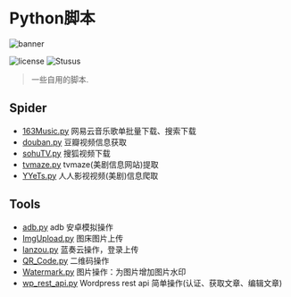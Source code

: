 # Python脚本

![banner](https://www.python.org/static/community_logos/python-logo-master-v3-TM-flattened.png)

![license](https://img.shields.io/github/license/Virace/Python.svg?color=blueviolet&style=popout-square)
![Stusus](https://img.shields.io/badge/status-%E6%8C%81%E7%BB%AD%E6%9B%B4%E6%96%B0-blue.svg?style=popout-square)

> 一些自用的脚本.

## Spider

- [163Music.py](https://github.com/Virace/Python/tree/master/Spider/163Music.py) 网易云音乐歌单批量下载、搜索下载
- [douban.py](https://github.com/Virace/Python/tree/master/Spider/douban.py) 豆瓣视频信息获取
- [sohuTV.py](https://github.com/Virace/Python/tree/master/Spider/sohuTV.py) 搜狐视频下载
- [tvmaze.py](https://github.com/Virace/Python/tree/master/Spider/tvmaze.py) tvmaze(美剧信息网站)提取
- [YYeTs.py](https://github.com/Virace/Python/tree/master/Spider/YYeTs.py) 人人影视视频(美剧)信息爬取

## Tools

- [adb.py](https://github.com/Virace/Python/tree/master/Tools/adb.py) adb 安卓模拟操作
- [ImgUpload.py](https://github.com/Virace/Python/tree/master/Tools/ImgUpload.py) 图床图片上传 
- [lanzou.py](https://github.com/Virace/Python/tree/master/Tools/lanzou.py) 蓝奏云操作，登录上传
- [QR_Code.py](https://github.com/Virace/Python/tree/master/Tools/QR_Code.py) 二维码操作
- [Watermark.py](https://github.com/Virace/Python/tree/master/Tools/Watermark.py) 图片操作：为图片增加图片水印
- [wp_rest_api.py](https://github.com/Virace/Python/tree/master/Tools/wp_rest_api.py) Wordpress rest api 简单操作(认证、获取文章、编辑文章)
